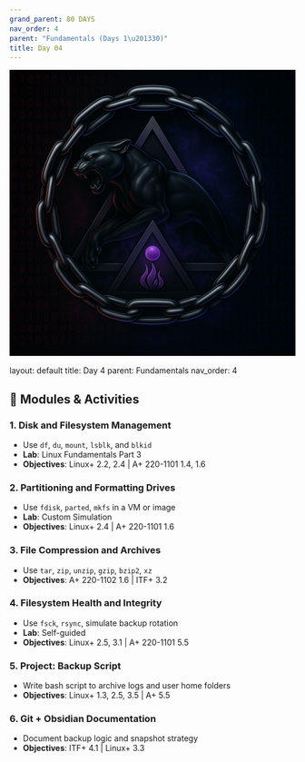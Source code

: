 ```yaml
---
grand_parent: 80 DAYS
nav_order: 4
parent: "Fundamentals (Days 1\u201330)"
title: Day 04
---
```

![Panther Icon](/assets/icons/icon-cyber-panther.png)

layout: default
title: Day 4
parent: Fundamentals
nav_order: 4

## 📘 Modules & Activities
### 1. Disk and Filesystem Management
- Use `df`, `du`, `mount`, `lsblk`, and `blkid`
- **Lab**: Linux Fundamentals Part 3
- **Objectives**: Linux+ 2.2, 2.4 | A+ 220-1101 1.4, 1.6
### 2. Partitioning and Formatting Drives
- Use `fdisk`, `parted`, `mkfs` in a VM or image
- **Lab**: Custom Simulation
- **Objectives**: Linux+ 2.4 | A+ 220-1101 1.6
### 3. File Compression and Archives
- Use `tar`, `zip`, `unzip`, `gzip`, `bzip2`, `xz`
- **Objectives**: A+ 220-1102 1.6 | ITF+ 3.2
### 4. Filesystem Health and Integrity
- Use `fsck`, `rsync`, simulate backup rotation
- **Lab**: Self-guided
- **Objectives**: Linux+ 2.5, 3.1 | A+ 220-1101 5.5
### 5. Project: Backup Script
- Write bash script to archive logs and user home folders
- **Objectives**: Linux+ 1.3, 2.5, 3.5 | A+ 5.5
### 6. Git + Obsidian Documentation
- Document backup logic and snapshot strategy
- **Objectives**: ITF+ 4.1 | Linux+ 3.3
